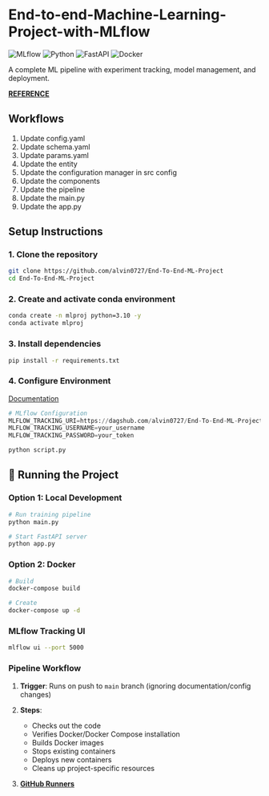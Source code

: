 # End-to-end-Machine-Learning-Project-with-MLflow
![MLflow](https://img.shields.io/badge/MLflow-%23FF7F00.svg?style=for-the-badge&logo=mlflow&logoColor=white)
![Python](https://img.shields.io/badge/python-3.10-blue.svg)
![FastAPI](https://img.shields.io/badge/FastAPI-005571?style=for-the-badge&logo=fastapi)
![Docker](https://img.shields.io/badge/docker-%230db7ed.svg?style=for-the-badge&logo=docker&logoColor=white)

A complete ML pipeline with experiment tracking, model management, and deployment.

[**REFERENCE**](https://github.com/entbappy/End-to-end-Machine-Learning-Project-with-MLflow)

## Workflows

1. Update config.yaml
2. Update schema.yaml
3. Update params.yaml
4. Update the entity
5. Update the configuration manager in src config
6. Update the components
7. Update the pipeline 
8. Update the main.py
9. Update the app.py



## Setup Instructions

### 1. Clone the repository

```bash
git clone https://github.com/alvin0727/End-To-End-ML-Project
cd End-To-End-ML-Project
```

### 2. Create and activate conda environment

```bash
conda create -n mlproj python=3.10 -y
conda activate mlproj
```

### 3. Install dependencies

```bash
pip install -r requirements.txt
```

### 4. Configure Environment

[Documentation](https://mlflow.org/docs/latest/index.html)

```python
# MLflow Configuration
MLFLOW_TRACKING_URI=https://dagshub.com/alvin0727/End-To-End-ML-Project.mlflow
MLFLOW_TRACKING_USERNAME=your_username
MLFLOW_TRACKING_PASSWORD=your_token
```

```bash
python script.py
```

## 🚀 Running the Project

### Option 1: Local Development

```bash
# Run training pipeline
python main.py

# Start FastAPI server
python app.py
```

### Option 2: Docker

```bash
# Build
docker-compose build

# Create
docker-compose up -d 
```

### MLflow Tracking UI

```bash
mlflow ui --port 5000
```

### Pipeline Workflow

1. **Trigger**: Runs on push to `main` branch (ignoring documentation/config changes)
2. **Steps**:
   - Checks out the code
   - Verifies Docker/Docker Compose installation
   - Builds Docker images
   - Stops existing containers
   - Deploys new containers
   - Cleans up project-specific resources

3. [**GitHub Runners**](https://docs.github.com/en/actions/hosting-your-own-runners/managing-self-hosted-runners/adding-self-hosted-runners)